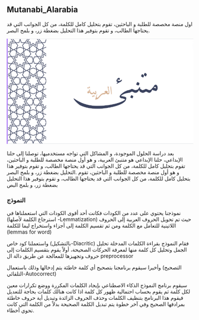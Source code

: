 ## Mutanabi_Alarabia
اول منصة مخصصة للطلبة و الباحثين، تقوم بتحليل  كامل للكلمة، من كل الجوانب التي قد يحتاجها الطالب، و تقوم بتوفير هذا التحليل بضغطة زر، و بلمح البصر.


![](متنبئ.png)


بعد دراسة الحلول الموجودة، و المشاكل التي تواجه مستخدميها، توصلنا إلى حلنا الإبداعي، حلنا الإبداعي هو متنبئ العربية، و هو أول منصة مخصصة للطلبة و الباحثين، تقوم بتحليل  كامل للكلمة، من كل الجوانب التي قد يحتاجها الطالب، و تقوم بتوفير هذا التحليل بضغطة زر، و بلمح البصر.‎
 و هو أول منصة مخصصة للطلبة و الباحثين، تقوم بتحليل  كامل للكلمة، من كل الجوانب التي قد يحتاجها الطالب، و تقوم بتوفير هذا التحليل بضغطة زر، و بلمح البص
 
 ### النموذج 
 
 نموذجنا يحتوي على عدد من الكودات فكانت أحد أقوى الكودات التي استعملناها في (استرجاع الكلمة لأصلها -Lemmatization) حيث تم تحويل الحروف العربية إلى الحروف اللاتينية للتعامل مع الكلمة ومن ثم تقسيم الكلمة إلى  أجزاء واستخراج ليما  للكلمة (lemmas for word) 

واستعملنا  كود خاص (بالتشكيل-Diacritic) فقام النموذج بقراءة الكلمات المدخلة تحليل الجمل وتحليل كل كلمة منها لمعرفة الحركات الصحيحة، أولاً يقوم بتقسيم الكلمات إلى حروف وتجهيزها للمعالجة عن طريق دالة ال preprocessor 

وأخيرا سيقوم برنامجنا بتصحيح أي كلمة خاطئة يتم إدخالها وذلك باستعمال (التصحيح التلقائي-Autocorrect)

  سيقوم برنامج النموذج الذكاء الاصطناعي بإيجاد الكلمات المكررة ووضع تكرارات معين لكل كلمة ثم يقوم بحساب احتمالية ظهور كل كلمة 
اذا كانت هنالك كلمات بحاجة للتعديل فيقوم هذا البرنامج بتنظيف الكلمات وحذف الحروف الزائدة وتبديل أية حروف خاطئة بمرادفها الصحيح وفي آخر خطوة يتم تبديل  الكلمة الصحيحة بدلاً من الكلمة التي كانت تحوي أخطاء.
